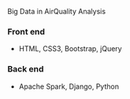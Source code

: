 Big Data in AirQuality Analysis

### Front end
* HTML, CSS3, Bootstrap, jQuery

### Back end
* Apache Spark, Django, Python

